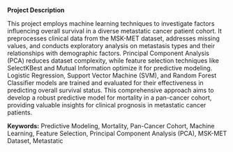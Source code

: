 **Project Description**

This project employs machine learning techniques to investigate factors influencing overall survival in a diverse metastatic cancer patient cohort. It preprocesses clinical data from the MSK-MET dataset, addresses missing values, and conducts exploratory analysis on metastasis types and their relationships with demographic factors. Principal Component Analysis (PCA) reduces dataset complexity, while feature selection techniques like SelectKBest and Mutual Information optimize it for predictive modeling. Logistic Regression, Support Vector Machine (SVM), and Random Forest Classifier models are trained and evaluated for their effectiveness in predicting overall survival status. This comprehensive approach aims to develop a robust predictive model for mortality in a pan-cancer cohort, providing valuable insights for clinical prognosis in metastatic cancer patients.

**Keywords:** Predictive Modeling, Mortality, Pan-Cancer Cohort, Machine Learning, Feature Selection, Principal Component Analysis (PCA), MSK-MET Dataset, Metastatic
